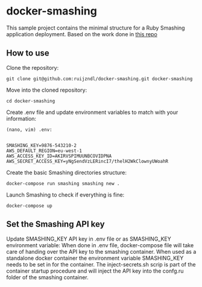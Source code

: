 # docker-smashing

This sample project contains the minimal structure for a Ruby Smashing application
deployment. Based on the work done in [this repo](https://github.com/atilleh/docker-smashing)


## How to use

Clone the repository:
```
git clone git@github.com:ruijzndl/docker-smashing.git docker-smashing
```
Move into the cloned repository:
```
cd docker-smashing
```

Create .env file and update environment variables to match with your information:
```
(nano, vim) .env:


SMASHING_KEY=9876-543210-2
AWS_DEFAULT_REGION=eu-west-1
AWS_ACCESS_KEY_ID=AKIRVSPIMUUNBCOVIDPNA
AWS_SECRET_ACCESS_KEY=yNgSendVzLERincI7/thelH2WkClownyUWoahR

```

Create the basic Smashing directories structure:
```
docker-compose run smashing smashing new .
```

Launch Smashing to check if everything is fine:
```
docker-compose up
```


## Set the Smashing API key

Update SMASHING_KEY API key in .env file or as SMASHING_KEY environment variable:
When done in .env file, docker-compose file will take care of handing over the
API key to the smashing container. When used as a standalone docker container
the environment variable SMASHING_KEY needs to be set in for the container.
The inject-secrets.sh scrip is part of the container startup procedure and will
inject the API key into the confg.ru folder of the smashing container.
